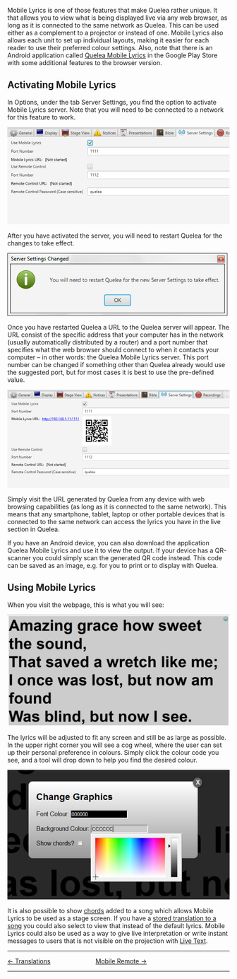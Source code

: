 Mobile Lyrics is one of those features that make Quelea rather unique.
It that allows you to view what is being displayed live via any web
browser, as long as it is connected to the same network as Quelea. This
can be used either as a complement to a projector or instead of one.
Mobile Lyrics also allows each unit to set up individual layouts, making
it easier for each reader to use their preferred colour settings. Also,
note that there is an Android application called [Quelea Mobile
Lyrics](https://play.google.com/store/apps/details?id=org.quelea.mobilelyrics)
in the Google Play Store with some additional features to the browser
version.

## Activating Mobile Lyrics

In Options, under the tab Server Settings, you find the option to
activate Mobile Lyrics server. Note that you will need to be connected
to a network for this feature to work.

![](Quelea_manual-e-050.png)

After you have activated the server, you will need to restart Quelea for
the changes to take effect.

![](Quelea_manual-e-051.png)

Once you have restarted Quelea a URL to the Quelea server will appear.
The URL consist of the specific address that your computer has in the
network (usually automatically distributed by a router) and a port
number that specifies what the web browser should connect to when it
contacts your computer – in other words: the Quelea Mobile Lyrics
server. This port number can be changed if something other than Quelea
already would use the suggested port, but for most cases it is best to
use the pre-defined value.

![](Quelea_manual-e-052.png)

Simply visit the URL generated by Quelea from any device with web
browsing capabilities (as long as it is connected to the same network).
This means that any smartphone, tablet, laptop or other portable devices
that is connected to the same network can access the lyrics you have in
the live section in Quelea.

If you have an Android device, you can also download the application
Quelea Mobile Lyrics and use it to view the output. If your device has a
QR-scanner you could simply scan the generated QR code instead. This
code can be saved as an image, e.g. for you to print or to display with
Quelea.

## Using Mobile Lyrics

When you visit the webpage, this is what you will see:

![](Quelea_manual-e-053.png)

The lyrics will be adjusted to fit any screen and still be as large as
possible. In the upper right corner you will see a cog wheel, where the
user can set up their personal preference in colours. Simply click the
colour code you see, and a tool will drop down to help you find the
desired colour.

![](Quelea_manual-e-054.jpg)

It is also possible to show
[chords](Adding_songs_to_your_database.md#creating-a-new-song "Adding songs to your database")
added to a song which allows Mobile Lyrics to be used as a stage screen.
If you have a [stored translation to a song](Translations.md "Translations")
you could also select to view that instead of the default lyrics. Mobile
Lyrics could also be used as a way to give live interpretation or write
instant messages to users that is not visible on the projection with
[Live Text](Live_Text.md "Live Text").

-----



[← Translations](Translations.md "Translations") &nbsp;&nbsp;&nbsp;&nbsp;&nbsp;&nbsp;&nbsp;&nbsp;&nbsp;&nbsp;&nbsp;&nbsp;&nbsp;&nbsp;&nbsp;&nbsp;&nbsp;&nbsp;&nbsp;&nbsp;&nbsp;&nbsp;&nbsp;&nbsp;
[Mobile Remote →](Mobile_Remote.md "Mobile Remote")

---
